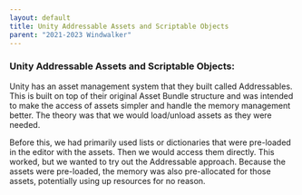 ```yaml
---
layout: default
title: Unity Addressable Assets and Scriptable Objects
parent: "2021-2023 Windwalker"
---
```


### Unity Addressable Assets and Scriptable Objects:

Unity has an asset management system that they built called Addressables. This is built on top of their original Asset Bundle structure and was intended to make the access of assets simpler and handle the memory management better. The theory was that we would load/unload assets as they were needed. 

Before this, we had primarily used lists or dictionaries that were pre-loaded in the editor with the assets. Then we would access them directly. This worked, but we wanted to try out the Addressable approach. Because the assets were pre-loaded, the memory was also pre-allocated for those assets, potentially using up resources for no reason.
